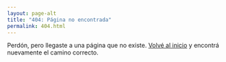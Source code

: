 ```yaml
---
layout: page-alt
title: "404: Página no encontrada"
permalink: 404.html
---
```


Perdón, pero llegaste a una página que no existe. [Volvé al inicio](/) y encontrá nuevamente el camino correcto.
